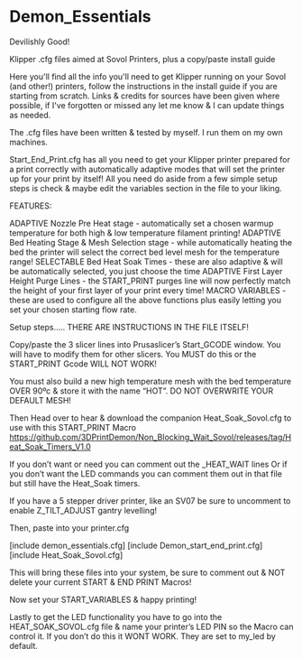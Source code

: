 # Demon_Essentials
Devilishly Good!

Klipper .cfg files aimed at Sovol Printers, plus a copy/paste install guide

Here you'll find all the info you'll need to get Klipper running on your Sovol (and other!) printers, follow the instructions in the install guide if you are starting from scratch. Links & credits for sources have been given where possible, if I've forgotten or missed any let me know & I can update things as needed.

The .cfg files have been written & tested by myself. I run them on my own machines.

Start_End_Print.cfg has all you need to get your Klipper printer prepared for a print correctly with automatically adaptive modes that will set the printer up for your print by itself! All you need do aside from a few simple setup steps is check & maybe edit the variables section in the file to your liking. 


FEATURES:

ADAPTIVE Nozzle Pre Heat stage - automatically set a chosen warmup temperature for both high & low temperature filament printing!
ADAPTIVE Bed Heating Stage & Mesh Selection stage - while automatically heating the bed the printer will select the correct bed level mesh for the temperature range!
SELECTABLE Bed Heat Soak Times - these are also adaptive & will be automatically selected, you just choose the time
ADAPTIVE First Layer Height Purge Lines - the START_PRINT purges line will now perfectly match the height of your first layer of your print every time!
MACRO VARIABLES - these are used to configure all the above functions plus easily letting you set your chosen starting flow rate.


Setup steps…..
THERE ARE INSTRUCTIONS IN THE FILE ITSELF!

Copy/paste the 3 slicer lines into Prusaslicer’s Start_GCODE window. You will have to modify them for other slicers.
You MUST do this or the START_PRINT Gcode WILL NOT WORK! 

You must also build a new high temperature mesh with the bed temperature OVER 90ºc & store it with the name “HOT”. 
DO NOT OVERWRITE YOUR DEFAULT MESH!

Then Head over to hear & download the companion Heat_Soak_Sovol.cfg to use with this START_PRINT Macro
https://github.com/3DPrintDemon/Non_Blocking_Wait_Sovol/releases/tag/Heat_Soak_Timers_V1.0

If you don’t want or need you can comment out the _HEAT_WAIT lines
Or if you don’t want the LED commands you can comment them out in that file but still have the Heat_Soak timers.

If you have a 5 stepper driver printer, like an SV07 be sure to uncomment to enable Z_TILT_ADJUST gantry levelling!

Then, paste into your printer.cfg

[include demon_essentials.cfg]
[include Demon_start_end_print.cfg]
[include Heat_Soak_Sovol.cfg]

This will bring these files into your system, be sure to comment out & NOT delete your current START & END PRINT Macros!

Now set your START_VARIABLES & happy printing!

Lastly to get the LED functionality you have to go into the HEAT_SOAK_SOVOL.cfg file & name your printer’s LED PIN so the Macro can control it.
If you don’t do this it WONT WORK. They are set to my_led by default.




